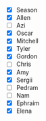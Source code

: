 - [x] Season
- [x] Allen
- [ ] Azi
- [x] Oscar
- [x] Mitchell
- [x] Tyler
- [x] Gordon
- [ ] Chris
- [x] Amy
- [x] Sergii
- [ ] Pedram
- [ ] Nam
- [x] Ephraim
- [x] Elena
